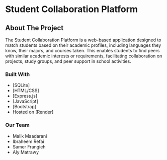 # Student Collaboration Platform

## About The Project

The Student Collaboration Platform is a web-based application designed to match students based on their academic profiles, including languages they know, their majors, and courses taken. This enables students to find peers with similar academic interests or requirements, facilitating collaboration on projects, study groups, and peer support in school activities.

### Built With

- [SQLite]
- [HTML/CSS]
- [Express.js]
- [JavaScript]
- [Bootstrap]
- Hosted on [Render]

### Our Team

- Malik Maadarani
- Ibraheem Refai
- Samer Frangieh
- Aly Matrawy
